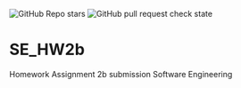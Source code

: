 ![GitHub Repo stars](https://img.shields.io/github/stars/hvudeshi/SE_HW2b?style=plastic)
![GitHub pull request check state](https://img.shields.io/github/status/s/pulls/hvudeshi/SE_HW2b/10?style=plastic)


# SE_HW2b
Homework Assignment 2b submission Software Engineering
